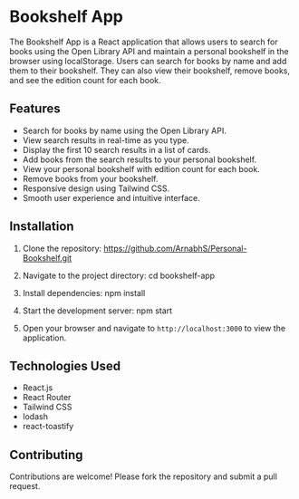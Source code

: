 # Bookshelf App

The Bookshelf App is a React application that allows users to search for books using the Open Library API and maintain a personal bookshelf in the browser using localStorage. Users can search for books by name and add them to their bookshelf. They can also view their bookshelf, remove books, and see the edition count for each book.

## Features

- Search for books by name using the Open Library API.
- View search results in real-time as you type.
- Display the first 10 search results in a list of cards.
- Add books from the search results to your personal bookshelf.
- View your personal bookshelf with edition count for each book.
- Remove books from your bookshelf.
- Responsive design using Tailwind CSS.
- Smooth user experience and intuitive interface.

## Installation

1. Clone the repository:
https://github.com/ArnabhS/Personal-Bookshelf.git
2. Navigate to the project directory:
cd bookshelf-app
3. Install dependencies:
npm install
4. Start the development server:
npm start

5. Open your browser and navigate to `http://localhost:3000` to view the application.

## Technologies Used

- React.js
- React Router
- Tailwind CSS
- lodash
- react-toastify

## Contributing

Contributions are welcome! Please fork the repository and submit a pull request.
